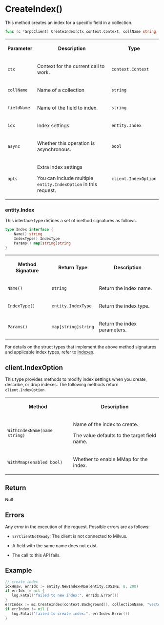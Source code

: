 # CreateIndex()

This method creates an index for a specific field in a collection.

```go
func (c *GrpcClient) CreateIndex(ctx context.Context, collName string, fieldName string, idx entity.Index, async bool, opts ...IndexOption) error
```

<table>
   <tr>
     <th><p>Parameter</p></th>
     <th><p>Description</p></th>
     <th><p>Type</p></th>
   </tr>
   <tr>
     <td><p><code>ctx</code></p></td>
     <td><p>Context for the current call to work.</p></td>
     <td><p><code>context.Context</code></p></td>
   </tr>
   <tr>
     <td><p><code>collName</code></p></td>
     <td><p>Name of a collection</p></td>
     <td><p><code>string</code></p></td>
   </tr>
   <tr>
     <td><p><code>fieldName</code></p></td>
     <td><p>Name of the field to index.</p></td>
     <td><p><code>string</code></p></td>
   </tr>
   <tr>
     <td><p><code>idx</code></p></td>
     <td><p>Index settings.</p></td>
     <td><p><code>entity.Index</code></p></td>
   </tr>
   <tr>
     <td><p><code>async</code></p></td>
     <td><p>Whether this operation is asynchronous.</p></td>
     <td><p><code>bool</code></p></td>
   </tr>
   <tr>
     <td><p><code>opts</code></p></td>
     <td><p>Extra index settings</p><p>You can include multiple <code>entity.IndexOption</code> in this request.</p></td>
     <td><p><code>client.IndexOption</code></p></td>
   </tr>
</table>

### entity.Index

This interface type defines a set of method signatures as follows.

```go
type Index interface {
    Name() string
    IndexType() IndexType
    Params() map[string]string
}
```

<table>
   <tr>
     <th><p>Method Signature</p></th>
     <th><p>Return Type</p></th>
     <th><p>Description</p></th>
   </tr>
   <tr>
     <td><p><code>Name()</code></p></td>
     <td><p><code>string</code></p></td>
     <td><p>Return the index name.</p></td>
   </tr>
   <tr>
     <td><p><code>IndexType()</code></p></td>
     <td><p><code>entity.IndexType</code></p></td>
     <td><p>Return the index type.</p></td>
   </tr>
   <tr>
     <td><p><code>Params()</code></p></td>
     <td><p><code>map[string]string</code></p></td>
     <td><p>Return the index parameters.</p></td>
   </tr>
</table>

For details on the struct types that implement the above method signatures and applicable index types, refer to [Indexes](Indexes.md).

## client.IndexOption

This type provides methods to modify index settings when you create, describe, or drop indexes. The following methods return `client.IndexOption`.

<table>
   <tr>
     <th><p>Method</p></th>
     <th><p>Description</p></th>
   </tr>
   <tr>
     <td><p><code>WithIndexName(name string)</code></p></td>
     <td><p>Name of the index to create.</p><p>The value defaults to the target field name.</p></td>
   </tr>
   <tr>
     <td><p><code>WithMmap(enabled bool)</code></p></td>
     <td><p>Whether to enable MMap for the index.</p></td>
   </tr>
</table>

## Return

Null

## Errors

Any error in the execution of the request. Possible errors are as follows:

- `ErrClientNotReady`: The client is not connected to Milvus.

- A field with the same name does not exist.

- The call to this API fails.

## Example

```go
// create index
idxHnsw, errIdx := entity.NewIndexHNSW(entity.COSINE, 8, 200)
if errIdx != nil {
   log.Fatal("failed to new index:", errIdx.Error())
}
errIndex := mc.CreateIndex(context.Background(), collectionName, "vector", idxHnsw, false, client.WithIndexName("myIdx"))
if errIndex != nil {
   log.Fatal("failed to create index:", errIndex.Error())
}
```
